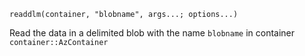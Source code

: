 ```
readdlm(container, "blobname", args...; options...)
```

Read the data in a delimited blob with the name `blobname` in container `container::AzContainer`
